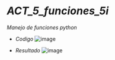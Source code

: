 # *ACT_5_funciones_5i*
*Manejo de funciones python*
 - *Codigo*
![image](https://github.com/user-attachments/assets/e7e937fc-640d-413b-973b-112bb3eda2a8)

- *Resultado*
![image](https://github.com/user-attachments/assets/4df563ec-bf67-4d07-929b-a7c271e17685)

